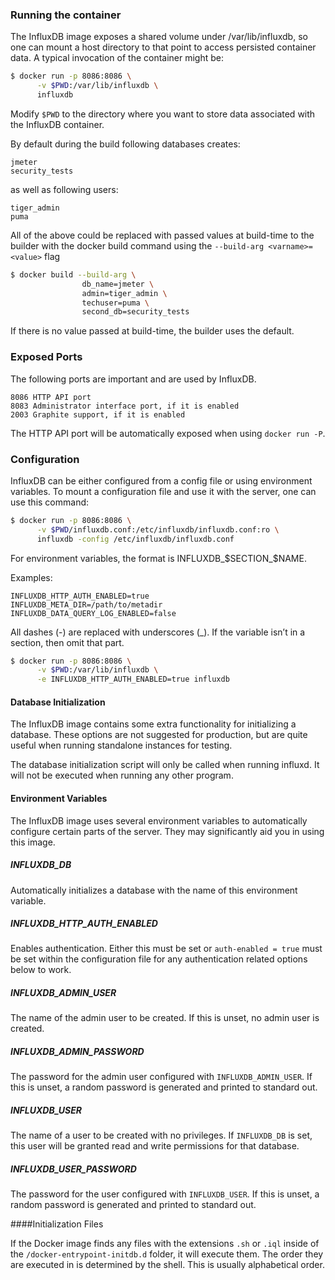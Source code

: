 ### Running the container

The InfluxDB image exposes a shared volume under /var/lib/influxdb, so one can mount a host directory to that point to access persisted container data. 
A typical invocation of the container might be:

````bash
$ docker run -p 8086:8086 \
      -v $PWD:/var/lib/influxdb \
      influxdb
````


Modify `$PWD` to the directory where you want to store data associated with the InfluxDB container.

By default during the build following databases creates:
    
    jmeter
    security_tests

as well as following users:
    
    tiger_admin
    puma

All of the above could be replaced with passed values at build-time to the builder with the docker build command using the `--build-arg <varname>=<value>` flag

```bash
$ docker build --build-arg \
                db_name=jmeter \
                admin=tiger_admin \
                techuser=puma \
                second_db=security_tests 
```

If there is no value passed at build-time, the builder uses the default.

### Exposed Ports

The following ports are important and are used by InfluxDB.

    8086 HTTP API port
    8083 Administrator interface port, if it is enabled
    2003 Graphite support, if it is enabled

The HTTP API port will be automatically exposed when using `docker run -P`.

### Configuration

InfluxDB can be either configured from a config file or using environment variables. 
To mount a configuration file and use it with the server, one can use this command:

```bash
$ docker run -p 8086:8086 \
      -v $PWD/influxdb.conf:/etc/influxdb/influxdb.conf:ro \
      influxdb -config /etc/influxdb/influxdb.conf

```

For environment variables, the format is INFLUXDB_$SECTION_$NAME. 

Examples:

    INFLUXDB_HTTP_AUTH_ENABLED=true
    INFLUXDB_META_DIR=/path/to/metadir
    INFLUXDB_DATA_QUERY_LOG_ENABLED=false
All dashes (-) are replaced with underscores (_).
If the variable isn’t in a section, then omit that part.

```bash
$ docker run -p 8086:8086 \
      -v $PWD:/var/lib/influxdb \
      -e INFLUXDB_HTTP_AUTH_ENABLED=true influxdb
```

#### Database Initialization

The InfluxDB image contains some extra functionality for initializing a database. 
These options are not suggested for production, but are quite useful when running standalone instances for testing.

The database initialization script will only be called when running influxd. 
It will not be executed when running any other program.

#### Environment Variables

The InfluxDB image uses several environment variables to automatically configure certain parts of the server. 
They may significantly aid you in using this image.

##### INFLUXDB_DB

Automatically initializes a database with the name of this environment variable.

##### INFLUXDB_HTTP_AUTH_ENABLED

Enables authentication. 
Either this must be set or `auth-enabled = true` must be set within the configuration file for any authentication related options below to work.

##### INFLUXDB_ADMIN_USER

The name of the admin user to be created.
If this is unset, no admin user is created.

##### INFLUXDB_ADMIN_PASSWORD

The password for the admin user configured with `INFLUXDB_ADMIN_USER`.
If this is unset, a random password is generated and printed to standard out.

##### INFLUXDB_USER

The name of a user to be created with no privileges.
If `INFLUXDB_DB` is set, this user will be granted read and write permissions for that database.

##### INFLUXDB_USER_PASSWORD

The password for the user configured with `INFLUXDB_USER`.
If this is unset, a random password is generated and printed to standard out.

####Initialization Files

If the Docker image finds any files with the extensions `.sh` or `.iql` inside of the `/docker-entrypoint-initdb.d` folder, it will execute them.
The order they are executed in is determined by the shell.
This is usually alphabetical order.
